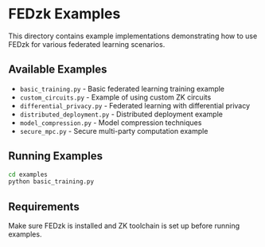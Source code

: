 # FEDzk Examples

This directory contains example implementations demonstrating how to use FEDzk for various federated learning scenarios.

## Available Examples

- `basic_training.py` - Basic federated learning training example
- `custom_circuits.py` - Example of using custom ZK circuits
- `differential_privacy.py` - Federated learning with differential privacy
- `distributed_deployment.py` - Distributed deployment example
- `model_compression.py` - Model compression techniques
- `secure_mpc.py` - Secure multi-party computation example

## Running Examples

```bash
cd examples
python basic_training.py
```

## Requirements

Make sure FEDzk is installed and ZK toolchain is set up before running examples.
